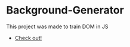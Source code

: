 # Background-Generator
 This project was made to train DOM in JS
* [Check out!](https://cassianodess.github.io/Background-Generator/)
